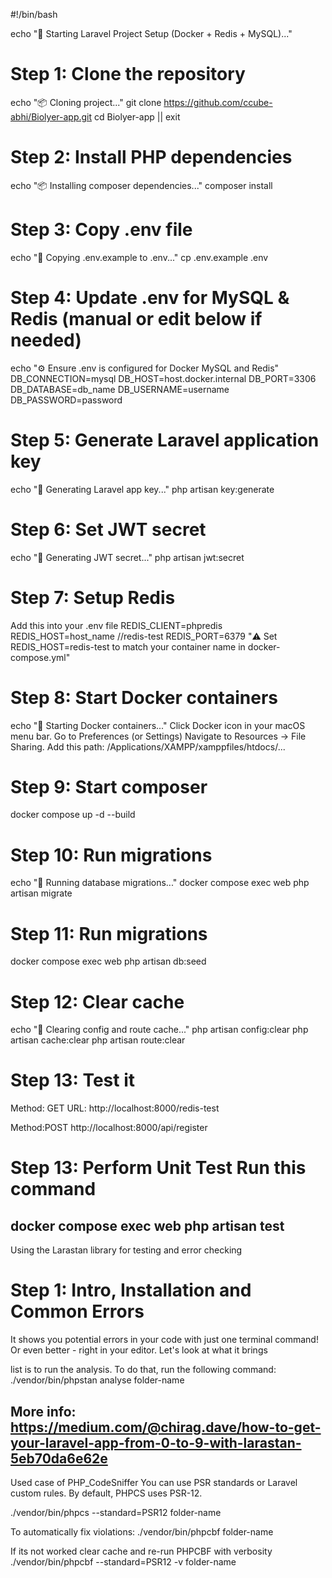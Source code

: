 #!/bin/bash

echo "🚀 Starting Laravel Project Setup (Docker + Redis + MySQL)..."

# Step 1: Clone the repository
echo "📦 Cloning project..."
git clone https://github.com/ccube-abhi/Biolyer-app.git
cd Biolyer-app || exit

# Step 2: Install PHP dependencies
echo "📦 Installing composer dependencies..."
composer install 

# Step 3: Copy .env file
echo "📄 Copying .env.example to .env..."
cp .env.example .env

# Step 4: Update .env for MySQL & Redis (manual or edit below if needed)
echo "⚙️  Ensure .env is configured for Docker MySQL and Redis"
DB_CONNECTION=mysql
DB_HOST=host.docker.internal
DB_PORT=3306
DB_DATABASE=db_name
DB_USERNAME=username
DB_PASSWORD=password

# Step 5: Generate Laravel application key
echo "🔑 Generating Laravel app key..."
php artisan key:generate

# Step 6: Set JWT secret
echo "🔐 Generating JWT secret..."
php artisan jwt:secret

# Step 7: Setup Redis 
Add this into your .env file
REDIS_CLIENT=phpredis
REDIS_HOST=host_name     //redis-test
REDIS_PORT=6379
"⚠️ Set REDIS_HOST=redis-test to match your container name in docker-compose.yml"

# Step 8: Start Docker containers
echo "🐳 Starting Docker containers..."
Click Docker icon in your macOS menu bar.
Go to Preferences (or Settings)
Navigate to Resources → File Sharing.
Add this path: /Applications/XAMPP/xamppfiles/htdocs/...

# Step 9: Start composer
docker compose up -d --build

# Step 10: Run migrations
echo "🧱 Running database migrations..."
docker compose exec web php artisan migrate

# Step 11: Run migrations
docker compose exec web php artisan db:seed

# Step 12: Clear cache
echo "🧹 Clearing config and route cache..."
php artisan config:clear
php artisan cache:clear
php artisan route:clear

# Step 13: Test it
Method: GET
URL: http://localhost:8000/redis-test

Method:POST
http://localhost:8000/api/register

# Step 13: Perform Unit Test Run this command
docker compose exec web php artisan test
-------------------------------------------------

Using the Larastan library for testing and error checking

# Step 1: Intro, Installation and Common Errors
It shows you potential errors in your code with just one terminal command! Or even better - right in your editor. Let's look at what it brings

list is to run the analysis. To do that, run the following command:
./vendor/bin/phpstan analyse folder-name

More info: https://medium.com/@chirag.dave/how-to-get-your-laravel-app-from-0-to-9-with-larastan-5eb70da6e62e
-----------------------------------------------------
Used case of PHP_CodeSniffer
You can use PSR standards or Laravel custom rules. By default, PHPCS uses PSR-12.

./vendor/bin/phpcs --standard=PSR12 folder-name

To automatically fix violations:
./vendor/bin/phpcbf folder-name

If its not worked clear cache and re-run PHPCBF with verbosity
./vendor/bin/phpcbf --standard=PSR12 -v folder-name
